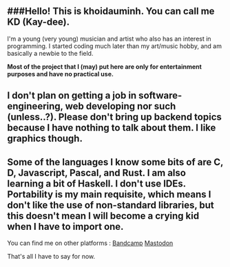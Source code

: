###Hello!
This is khoidauminh. You can call me KD (Kay-dee).
--- 
I'm a young (very young) musician and artist who also has an interest in programming. I started coding much later than my art/music hobby, and am basically a newbie to the field. 

**Most of the project that I (may) put here are only for entertainment purposes and have no practical use.** 

I don't plan on getting a job in software-engineering, web developing nor such (unless..?).
Please don't bring up backend topics because I have nothing to talk about them. I like graphics though.
---
Some of the languages I know some bits of are C, D, Javascript, Pascal, and Rust. I am also learning a bit of Haskell. I don't use IDEs. 
Portability is my main requisite, which means I don't like the use of non-standard libraries, but this doesn't mean I will become a crying kid when I have to import one. 
--- 
You can find me on other platforms : 
[Bandcamp](https://khoidauminh.bandcamp.com/)
[Mastodon](https://mastodon.art/@khoidauminh)

That's all I have to say for now.
